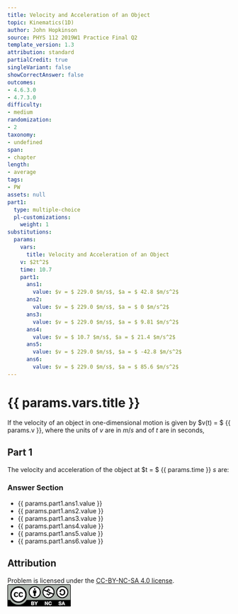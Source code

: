 ```yaml
---
title: Velocity and Acceleration of an Object
topic: Kinematics(1D)
author: John Hopkinson
source: PHYS 112 2019W1 Practice Final Q2
template_version: 1.3
attribution: standard
partialCredit: true
singleVariant: false
showCorrectAnswer: false
outcomes:
- 4.6.3.0
- 4.7.3.0
difficulty:
- medium
randomization:
- 2
taxonomy:
- undefined
span:
- chapter
length:
- average
tags:
- PW
assets: null
part1:
  type: multiple-choice
  pl-customizations:
    weight: 1
substitutions:
  params:
    vars:
      title: Velocity and Acceleration of an Object
    v: $2t^2$
    time: 10.7
    part1:
      ans1:
        value: $v = $ 229.0 $m/s$, $a = $ 42.8 $m/s^2$
      ans2:
        value: $v = $ 229.0 $m/s$, $a = $ 0 $m/s^2$
      ans3:
        value: $v = $ 229.0 $m/s$, $a = $ 9.81 $m/s^2$
      ans4:
        value: $v = $ 10.7 $m/s$, $a = $ 21.4 $m/s^2$
      ans5:
        value: $v = $ 229.0 $m/s$, $a = $ -42.8 $m/s^2$
      ans6:
        value: $v = $ 229.0 $m/s$, $a = $ 85.6 $m/s^2$
---
```

# {{ params.vars.title }}
If the velocity of an object in one-dimensional motion is given by $v(t) = $ {{ params.v }}, where the units of $v$ are in $m/s$ and of $t$ are in seconds,

## Part 1

The velocity and acceleration of the object at $t = $ {{ params.time }} $s$ are:

### Answer Section

- {{ params.part1.ans1.value }}
- {{ params.part1.ans2.value }}
- {{ params.part1.ans3.value }}
- {{ params.part1.ans4.value }}
- {{ params.part1.ans5.value }}
- {{ params.part1.ans6.value }}

## Attribution

Problem is licensed under the [CC-BY-NC-SA 4.0 license](https://creativecommons.org/licenses/by-nc-sa/4.0/).<br> ![The Creative Commons 4.0 license requiring attribution-BY, non-commercial-NC, and share-alike-SA license.](https://raw.githubusercontent.com/firasm/bits/master/by-nc-sa.png)
